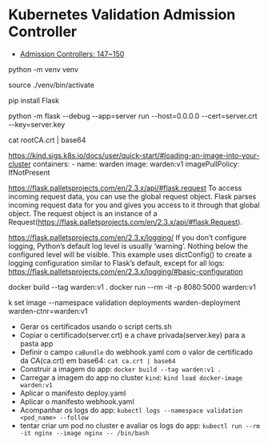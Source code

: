 # Kubernetes Validation Admission Controller

- [Admission Controllers: 147~150](https://www.notion.so/rafaelclaumann/Kubernetes-Certified-Application-Developer-CKAD-68eb3670ef054c2d8b43b7de06ef89ba?pvs=4#a3d26ac96c5143f7a462d16f7216d67e)

python -m venv venv 

source ./venv/bin/activate

pip install Flask

python -m flask --debug --app=server run --host=0.0.0.0 --cert=server.crt --key=server.key

cat rootCA.crt | base64

https://kind.sigs.k8s.io/docs/user/quick-start/#loading-an-image-into-your-cluster
  containers:
    - name: warden
      image: warden:v1
      imagePullPolicy: IfNotPresent

https://flask.palletsprojects.com/en/2.3.x/api/#flask.request
  To access incoming request data, you can use the global request object.
  Flask parses incoming request data for you and gives you access to it through that global object.
  The request object is an instance of a Request(https://flask.palletsprojects.com/en/2.3.x/api/#flask.Request).


https://flask.palletsprojects.com/en/2.3.x/logging/
  If you don’t configure logging, Python’s default log level is usually ‘warning’. Nothing below the configured level will be visible.
  This example uses dictConfig() to create a logging configuration similar to Flask’s default, except for all logs:
    https://flask.palletsprojects.com/en/2.3.x/logging/#basic-configuration


docker build --tag warden:v1 .
docker run --rm -it -p 8080:5000 warden:v1

k set image --namespace validation deployments warden-deployment warden-ctnr=warden:v1


- Gerar os certificados usando o script certs.sh
- Copiar o certificado(server.crt) e a chave privada(server.key) para a pasta app
- Definir o campo `caBundle` do webhook.yaml com o valor de certificado da CA(ca.crt) em base64: `cat ca.crt | base64`
- Construir a imagem do app: `docker build --tag warden:v1 .`
- Carregar a imagem do app no cluster `kind`: `kind load docker-image warden:v1`
- Aplicar o manifesto deploy.yaml
- Aplicar o manifesto webhook.yaml
- Acompanhar os logs do app: `kubectl logs --namespace validation <pod_name> --follow`
- tentar criar um pod no cluster e avaliar os logs do app: `kubectl run --rm -it nginx --image nginx -- /bin/bash`
